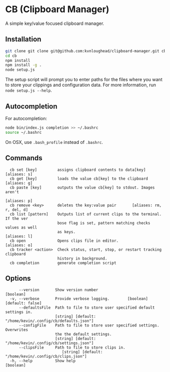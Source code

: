 # CB (Clipboard Manager)

A simple key/value focused clipboard manager.

## Installation

```bash
git clone git clone git@github.com:kvnloughead/clipboard-manager.git cb
cd cb
npm install
npm install -g .
node setup.js
```

The setup script will prompt you to enter paths for the files where you want to store your clippings and configuration data. For more information, run `node setup.js --help`.

## Autocompletion

For autocompletion:

```bash
node bin/index.js completion >> ~/.bashrc
source ~/.bashrc
```

On OSX, use `.bash_profile` instead of `.bashrc`.

## Commands

```
  cb set [key]         assigns clipboard contents to data[key]      [aliases: s]
  cb get [key]         loads the value cb[key] to the clipboard     [aliases: g]
  cb paste [key]       outputs the value cb[key] to stdout. Images aren't
                                                                    [aliases: p]
  cb remove <key>      deletes the key:value pair       [aliases: rm, r, del, d]
  cb list [pattern]    Outputs list of current clips to the terminal. If the ver
                       bose flag is set, pattern matching checks values as well
                       as keys.                                     [aliases: l]
  cb open              Opens clips file in editor.                  [aliases: o]
  cb tracker <action>  Check status, start, stop, or restart tracking clipboard
                       history in background.
  cb completion        generate completion script
```

## Options

```
      --version       Show version number                              [boolean]
  -v, --verbose       Provide verbose logging.        [boolean] [default: false]
      --defaultsFile  Path to file to store user specified default settings in.
                      [string] [default: "/home/kevin/.config/cb/defaults.json"]
      --configFile    Path to file to store user specified settings. Overwrites
                      the the default settings.
                      [string] [default: "/home/kevin/.config/cb/settings.json"]
      --clipsFile     Path to file to store clips in.
                         [string] [default: "/home/kevin/.config/cb/clips.json"]
  -h, --help          Show help                                        [boolean]
```
